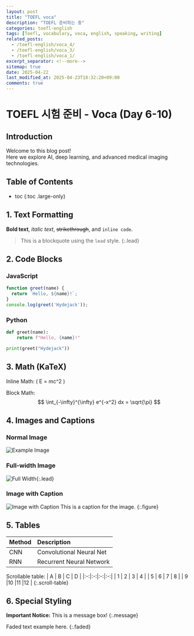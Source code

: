 ```yaml
---
layout: post
title: "TOEFL voca"
description: "TOEFL 준비하는 중"
categories: toefl-english
tags: [Toefl, vocabulary, voca, english, speaking, writing]
related_posts:
  - /toefl-english/voca_4/
  - /toefl-english/voca_3/
  - /toefl-english/voca_1/
excerpt_separator: <!--more-->
sitemap: true
date: 2025-04-22
last_modified_at: 2025-04-23T18:32:20+09:00
comments: true
---
```


# TOEFL 시험 준비 - Voca (Day 6-10)

<!--more-->

## Introduction
Welcome to this blog post!  
Here we explore AI, deep learning, and advanced medical imaging technologies.

## Table of Contents
* toc
{:toc .large-only}

## 1. Text Formatting

**Bold text**, _italic text_, ~~strikethrough~~, and `inline code`.

> This is a blockquote using the `lead` style.
{:.lead}

## 2. Code Blocks

### JavaScript
~~~js
function greet(name) {
  return `Hello, ${name}!`;
}
console.log(greet('Hydejack'));
~~~

### Python
~~~python
def greet(name):
    return f"Hello, {name}!"

print(greet("Hydejack"))
~~~

## 3. Math (KaTeX)

Inline Math: \( E = mc^2 \)

Block Math:
$$
\int_{-\infty}^{\infty} e^{-x^2} dx = \sqrt{\pi}
$$

## 4. Images and Captions

### Normal Image
![Example Image](https://via.placeholder.com/800x400 "Example")

### Full-width Image
![Full Width](https://via.placeholder.com/1200x400){:.lead}

### Image with Caption
![Image with Caption](https://via.placeholder.com/600x200)
This is a caption for the image.
{:.figure}

## 5. Tables

| Method  | Description             |
|:--------|:-------------------------|
| CNN     | Convolutional Neural Net  |
| RNN     | Recurrent Neural Network  |

Scrollable table:
| A | B | C | D |
|:-:|:-:|:-:|:-:|
| 1 | 2 | 3 | 4 |
| 5 | 6 | 7 | 8 |
| 9 |10 |11 |12 |
{:.scroll-table}

## 6. Special Styling

**Important Notice:** This is a message box!
{:.message}

Faded text example here.
{:.faded}

